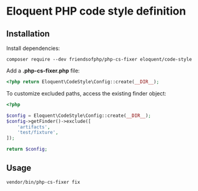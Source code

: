 # Eloquent PHP code style definition

## Installation

Install dependencies:

    composer require --dev friendsofphp/php-cs-fixer eloquent/code-style

Add a **.php-cs-fixer.php** file:

```php
<?php return Eloquent\CodeStyle\Config::create(__DIR__);
```

To customize excluded paths, access the existing finder object:

```php
<?php

$config = Eloquent\CodeStyle\Config::create(__DIR__);
$config->getFinder()->exclude([
    'artifacts',
    'test/fixture',
]);

return $config;
```

## Usage

    vendor/bin/php-cs-fixer fix
